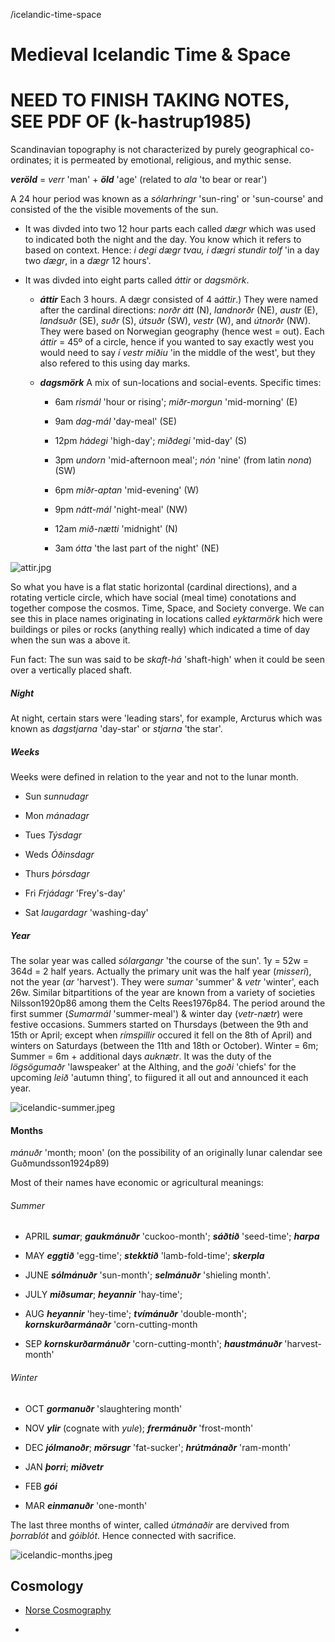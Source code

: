 /icelandic-time-space

# Medieval Icelandic Time & Space

# NEED TO FINISH TAKING NOTES, SEE PDF OF (k-hastrup1985)

Scandinavian topography is not characterized by purely geographical co-ordinates; it is permeated by emotional, religious, and mythic sense.

***veröld*** = *verr* 'man' + ***öld*** 'age' (related to *ala* 'to bear or rear')

A 24 hour period was known as a *sólarhringr* 'sun-ring' or 'sun-course' and consisted of the the visible movements of the sun. 

- It was divded into two 12 hour parts each called *dægr* which was used to indicated both the night and the day. You know which it refers to based on context. Hence: *i degi dægr tvau, i dægri stundir tolf* 'in a day two *dægr*, in a *dægr* 12 hours'.

- It was divded into eight parts called *áttir* or *dagsmörk*. 
  
  - ***áttir***  Each 3 hours. A dægr consisted of 4 a*áttir*.) They were named after the cardinal directions: *norðr átt* (N), *landnorðr* (NE), *austr* (E), *landsuðr* (SE), *suðr* (S), *útsuðr* (SW), *vestr* (W), and *útnorðr* (NW). They were based on Norwegian geography (hence west = out). Each *áttir* = 45º of a circle, hence if you wanted to say exactly west you would need to say *í vestr miðiu* 'in the middle of the west', but they also refered to this using day marks. 
  
  - ***dagsmörk***  A mix of sun-locations and social-events. Specific times:
    
    - 6am        *rismál* 'hour or rising';  *miðr-morgun* 'mid-morning' (E)
    
    - 9am        *dag-mál* 'day-meal' (SE)
    
    - 12pm      *hádegi* 'high-day';  *miðdegi* 'mid-day' (S)
    
    - 3pm        *undorn* 'mid-afternoon meal';  *nón* 'nine' (from latin *nona*) (SW)
    
    - 6pm        *miðr-aptan* 'mid-evening' (W)
    
    - 9pm        *nátt-mál* 'night-meal' (NW)
    
    - 12am      *mið-nætti* 'midnight' (N)
    
    - 3am        *ótta* 'the last part of the night' (NE)

![attir.jpg](pics/attir.jpg)

So what you have is a flat static horizontal (cardinal directions), and a rotating verticle circle, which have social (meal time) conotations and together compose the cosmos. Time, Space, and Society converge. We can see this in place names originating in locations called *eyktarmörk* hich were buildings or piles or rocks (anything really) which indicated a time of day when the sun was a above it.

Fun fact:  The sun was said to be *skaft-há* 'shaft-high' when it could be seen over a vertically placed shaft. 

##### Night

At night, certain stars were 'leading stars', for example, Arcturus which was known as *dagstjarna* 'day-star' or *stjarna* 'the star'.

##### Weeks

Weeks were defined in relation to the year and not to the lunar month.

- Sun       *sunnudagr*

- Mon     *mánadagr*

- Tues     *Týsdagr*

- Weds   *Óðinsdagr*

- Thurs   *þórsdagr*

- Fri        *Frjádagr*       'Frey's-day'

- Sat       *laugardagr*   'washing-day'

##### Year

The solar year was called *sólargangr* 'the course of the sun'.  1y = 52w = 364d = 2 half years.  Actually the primary unit was the half year (*misseri*), not the year (*ar* 'harvest').  They were *sumar* 'summer' & *vetr* 'winter', each 26w.  Similar bitpartitions of the year are known from a variety of societies Nilsson1920p86 among them the Celts Rees1976p84.  The period around the first summer (*Sumarmál* 'summer-meal') & winter day (*vetr-nætr*) were festive occasions. Summers started on Thursdays (between the 9th and 15th or April; except when *rímspillir* occured it fell on the 8th of April) and winters on Saturdays (between the 11th and 18th or October).  Winter = 6m;  Summer = 6m + additional days *auknætr*.  It was the duty of the *lögsögumaðr* 'lawspeaker' at the Althing, and the *goði* 'chiefs' for the upcoming *leið* 'autumn thing', to fiigured it all out and announced it each year.

![icelandic-summer.jpeg](/Users/erickdodge/OneDrive/Documents/main/mimir/mimiswiki/pics/icelandic-summer.jpeg)

#### Months

*mánuðr* 'month; moon' (on the possibility of an originally lunar calendar see Guðmundsson1924p89)

Most of their names have economic or agricultural meanings:

###### Summer

- APRIL ***sumar***;  ***gaukmánuðr*** 'cuckoo-month'; ***sáðtið*** 'seed-time'; ***harpa***

- MAY ***eggtið*** 'egg-time';  ***stekktið*** 'lamb-fold-time';  ***skerpla***

- JUNE ***sólmánuðr*** 'sun-month';  ***selmánuðr*** 'shieling month'.

- JULY ***miðsumar***;  ***heyannir*** 'hay-time';

- AUG ***heyannir*** 'hey-time'; ***tvímánuðr*** 'double-month';  ***kornskurðarmánaðr*** 'corn-cutting-month

- SEP ***kornskurðarmánuðr*** 'corn-cutting-month';  ***haustmánuðr*** 'harvest-month'

###### Winter

- OCT ***gormanuðr*** 'slaughtering month' 

- NOV ***ylir*** (cognate with *yule*);  ***frermánuðr*** 'frost-month'

- DEC ***jólmanoðr***; ***mörsugr*** 'fat-sucker'; ***hrútmánaðr*** 'ram-month'

- JAN ***þorri***; ***miðvetr***

- FEB ***gói***

- MAR ***einmanuðr*** 'one-month'

The last three months of winter, called *útmánaðir* are dervived from *þorrablót* and *góiblót*. Hence connected with sacrifice.

![icelandic-months.jpeg](/Users/erickdodge/OneDrive/Documents/main/mimir/mimiswiki/pics/icelandic-months.jpeg)

## Cosmology

- [Norse Cosmography](norse-cosmography.md)

- 
